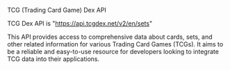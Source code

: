  TCG (Trading Card Game) Dex API  

 TCG Dex API is "https://api.tcgdex.net/v2/en/sets"


This API provides access to comprehensive data about cards, sets, and other related information for various Trading Card Games (TCGs). It aims to be a reliable and easy-to-use resource for developers looking to integrate TCG data into their applications.
